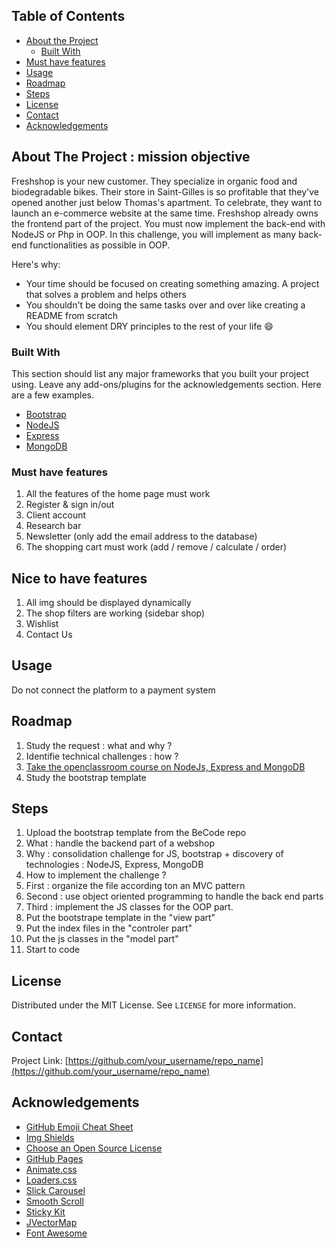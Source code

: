 <!-- TABLE OF CONTENTS -->
## Table of Contents

* [About the Project](#about-the-project)
  * [Built With](#built-with)
* [Must have features](#getting-started)
* [Usage](#usage)
* [Roadmap](#roadmap)
* [Steps](#contributing)
* [License](#license)
* [Contact](#contact)
* [Acknowledgements](#acknowledgements)



<!-- ABOUT THE PROJECT -->
## About The Project : mission objective 

Freshshop is your new customer. They specialize in organic food and biodegradable bikes. Their store in Saint-Gilles is so profitable that they've opened another just below Thomas's apartment. To celebrate, they want to launch an e-commerce website at the same time.
Freshshop already owns the frontend part of the project. You must now implement the back-end with NodeJS or Php in OOP.
In this challenge, you will implement as many back-end functionalities as possible in OOP.


Here's why:
* Your time should be focused on creating something amazing. A project that solves a problem and helps others
* You shouldn't be doing the same tasks over and over like creating a README from scratch
* You should element DRY principles to the rest of your life :smile:



### Built With
This section should list any major frameworks that you built your project using. Leave any add-ons/plugins for the acknowledgements section. Here are a few examples.
* [Bootstrap](https://getbootstrap.com)
* [NodeJS](https://nodejs.org/en/)
* [Express](https://expressjs.com/fr/starter/installing.html)
* [MongoDB](https://www.mongodb.com/cloud/atlas/lp/try2?utm_source=google&utm_campaign=gs_emea_belgium_search_brand_atlas_desktop&utm_term=mongodb%20download&utm_medium=cpc_paid_search&utm_ad=e&utm_ad_campaign_id=1718986528&gclid=Cj0KCQjwk8b7BRCaARIsAARRTL7Lojhq2tb8h2R7-O5fol5NHUN4nDBq77OUQuw7SK0Z8oR__GrvcVkaAqTLEALw_wcB)



<!-- GETTING STARTED -->


### Must have features

1. All the features of the home page must work
2. Register & sign in/out
3. Client account
4. Research bar
5. Newsletter (only add the email address to the database)
6. The shopping cart must work (add / remove / calculate / order)

## Nice to have features

1. All img should be displayed dynamically
2. The shop filters are working (sidebar shop)
3. Wishlist
4. Contact Us


<!-- USAGE EXAMPLES -->
## Usage

Do not connect the platform to a payment system


<!-- ROADMAP -->
## Roadmap 

1. Study the request : what and why ? 
2. Identifie technical challenges : how ? 
3. [Take the openclassroom course on NodeJs, Express and MongoDB](https://openclassrooms.com/fr/courses/6390246-passez-au-full-stack-avec-node-js-express-et-mongodb/6521356-tirez-le-maximum-de-ce-cours)
4. Study the bootstrap template



<!-- CONTRIBUTING -->
## Steps

1. Upload the bootstrap template from the BeCode repo
2. What : handle the backend part of a webshop
3. Why : consolidation challenge for JS, bootstrap + discovery of technologies : NodeJS, Express, MongoDB
4. How to implement the challenge ? 
5. First : organize the file according ton an MVC pattern
6. Second : use object oriented programming to handle the back end parts
7. Third : implement the JS classes for the OOP part. 
8. Put the bootstrape template in the "view part"
9. Put the index files in the "controler part" 
10. Put the js classes in the "model part" 
11. Start to code 



<!-- LICENSE -->
## License

Distributed under the MIT License. See `LICENSE` for more information.



<!-- CONTACT -->
## Contact

Project Link: [https://github.com/your_username/repo_name](https://github.com/your_username/repo_name)



<!-- ACKNOWLEDGEMENTS -->
## Acknowledgements
* [GitHub Emoji Cheat Sheet](https://www.webpagefx.com/tools/emoji-cheat-sheet)
* [Img Shields](https://shields.io)
* [Choose an Open Source License](https://choosealicense.com)
* [GitHub Pages](https://pages.github.com)
* [Animate.css](https://daneden.github.io/animate.css)
* [Loaders.css](https://connoratherton.com/loaders)
* [Slick Carousel](https://kenwheeler.github.io/slick)
* [Smooth Scroll](https://github.com/cferdinandi/smooth-scroll)
* [Sticky Kit](http://leafo.net/sticky-kit)
* [JVectorMap](http://jvectormap.com)
* [Font Awesome](https://fontawesome.com)





<!-- MARKDOWN LINKS & IMAGES -->
<!-- https://www.markdownguide.org/basic-syntax/#reference-style-links -->
[contributors-shield]: https://img.shields.io/github/contributors/othneildrew/Best-README-Template.svg?style=flat-square
[contributors-url]: https://github.com/othneildrew/Best-README-Template/graphs/contributors
[forks-shield]: https://img.shields.io/github/forks/othneildrew/Best-README-Template.svg?style=flat-square
[forks-url]: https://github.com/othneildrew/Best-README-Template/network/members
[stars-shield]: https://img.shields.io/github/stars/othneildrew/Best-README-Template.svg?style=flat-square
[stars-url]: https://github.com/othneildrew/Best-README-Template/stargazers
[issues-shield]: https://img.shields.io/github/issues/othneildrew/Best-README-Template.svg?style=flat-square
[issues-url]: https://github.com/othneildrew/Best-README-Template/issues
[license-shield]: https://img.shields.io/github/license/othneildrew/Best-README-Template.svg?style=flat-square
[license-url]: https://github.com/othneildrew/Best-README-Template/blob/master/LICENSE.txt
[linkedin-shield]: https://img.shields.io/badge/-LinkedIn-black.svg?style=flat-square&logo=linkedin&colorB=555
[linkedin-url]: https://linkedin.com/in/othneildrew
[product-screenshot]: images/screenshot.png
